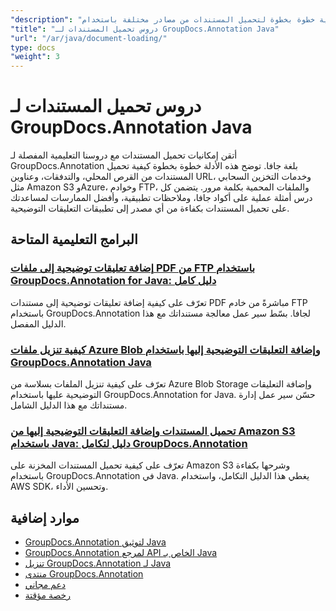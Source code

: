 ```yaml
---
"description": "دروس تعليمية خطوة بخطوة لتحميل المستندات من مصادر مختلفة باستخدام GroupDocs.Annotation لـ Java."
"title": "دروس تحميل المستندات لـ GroupDocs.Annotation Java"
"url": "/ar/java/document-loading/"
type: docs
"weight": 3
---
```


# دروس تحميل المستندات لـ GroupDocs.Annotation Java

أتقن إمكانيات تحميل المستندات مع دروسنا التعليمية المفصلة لـ GroupDocs.Annotation بلغة جافا. توضح هذه الأدلة خطوة بخطوة كيفية تحميل المستندات من القرص المحلي، والتدفقات، وعناوين URL، وخدمات التخزين السحابي مثل Amazon S3 وAzure، وخوادم FTP، والملفات المحمية بكلمة مرور. يتضمن كل درس أمثلة عملية على أكواد جافا، وملاحظات تطبيقية، وأفضل الممارسات لمساعدتك على تحميل المستندات بكفاءة من أي مصدر إلى تطبيقات التعليقات التوضيحية.

## البرامج التعليمية المتاحة

### [إضافة تعليقات توضيحية إلى ملفات PDF من FTP باستخدام GroupDocs.Annotation for Java: دليل كامل](./annotate-pdf-ftp-groupdocs-java/)
تعرّف على كيفية إضافة تعليقات توضيحية إلى مستندات PDF مباشرةً من خادم FTP باستخدام GroupDocs.Annotation لجافا. بسّط سير عمل معالجة مستنداتك مع هذا الدليل المفصل.

### [كيفية تنزيل ملفات Azure Blob وإضافة التعليقات التوضيحية إليها باستخدام GroupDocs.Annotation Java](./download-annotate-azure-blob-groupdocs-java/)
تعرّف على كيفية تنزيل الملفات بسلاسة من Azure Blob Storage وإضافة التعليقات التوضيحية عليها باستخدام GroupDocs.Annotation for Java. حسّن سير عمل إدارة مستنداتك مع هذا الدليل الشامل.

### [تحميل المستندات وإضافة التعليقات التوضيحية إليها من Amazon S3 باستخدام Java: دليل لتكامل GroupDocs.Annotation](./annotate-documents-amazon-s3-java-groupdocs/)
تعرّف على كيفية تحميل المستندات المخزنة على Amazon S3 وشرحها بكفاءة باستخدام GroupDocs.Annotation في Java. يغطي هذا الدليل التكامل، واستخدام AWS SDK، وتحسين الأداء.

## موارد إضافية

- [GroupDocs.Annotation لتوثيق Java](https://docs.groupdocs.com/annotation/java/)
- [GroupDocs.Annotation لمرجع API الخاص بـ Java](https://reference.groupdocs.com/annotation/java/)
- [تنزيل GroupDocs.Annotation لـ Java](https://releases.groupdocs.com/annotation/java/)
- [منتدى GroupDocs.Annotation](https://forum.groupdocs.com/c/annotation)
- [دعم مجاني](https://forum.groupdocs.com/)
- [رخصة مؤقتة](https://purchase.groupdocs.com/temporary-license/)